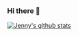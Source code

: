 ### Hi there 👋

<!--
**jennyjiang98/jennyjiang98** is a ✨ _special_ ✨ repository because its `README.md` (this file) appears on your GitHub profile.

Here are some ideas to get you started:

- 🔭 I’m currently working on ...
- 🌱 I’m currently learning ...
- 👯 I’m looking to collaborate on ...
- 🤔 I’m looking for help with ...
- 💬 Ask me about ...
- 📫 How to reach me: ...
- 😄 Pronouns: ...
- ⚡ Fun fact: ...
-->


[![Jenny's github stats](https://github-readme-stats.vercel.app/api?username=jennyjiang98&count_private=true&show_icons=true)](https://github.com/anuraghazra/github-readme-stats)
